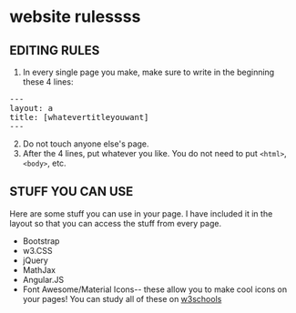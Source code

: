 # website rulessss

EDITING RULES
------
1. In every single page you make, make sure to write in the beginning these 4 lines:

<pre>---
layout: a
title: [whatevertitleyouwant]
---</pre>

2. Do not touch anyone else's page.
3. After the 4 lines, put whatever you like. You do not need to put `<html>`,`<body>`, etc.


STUFF YOU CAN USE
---
Here are some stuff you can use in your page. I have included it in the layout so that you can access the stuff from every page.
- Bootstrap
- w3.CSS
- jQuery
- MathJax
- Angular.JS
- Font Awesome/Material Icons-- these allow you to make cool icons on your pages!
You can study all of these on [w3schools](//w3schools.com)
